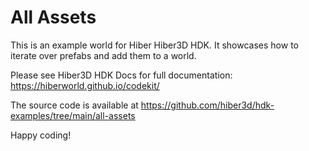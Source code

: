 # All Assets

This is an example world for Hiber Hiber3D HDK. It showcases how to iterate over prefabs and add them to a world.

Please see Hiber3D HDK Docs for full documentation:
https://hiberworld.github.io/codekit/

The source code is available at
https://github.com/hiber3d/hdk-examples/tree/main/all-assets

Happy coding!
